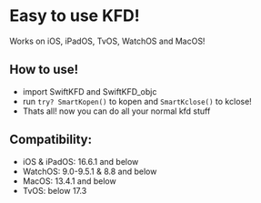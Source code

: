 # Easy to use KFD!
Works on iOS, iPadOS, TvOS, WatchOS and MacOS!

## How to use!
- import SwiftKFD and SwiftKFD_objc
- run `try? SmartKopen()` to kopen and `SmartKclose()` to kclose!
- Thats all! now you can do all your normal kfd stuff

## Compatibility:
- iOS & iPadOS: 16.6.1 and below
- WatchOS: 9.0-9.5.1 & 8.8 and below
- MacOS: 13.4.1 and below
- TvOS: below 17.3
